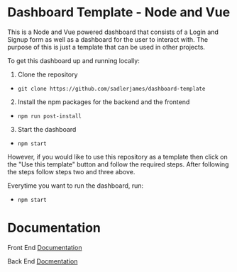 # Dashboard Template - Node and Vue
This is a Node and Vue powered dashboard that consists of a Login and Signup form as well as a dashboard for the user to interact with.
The purpose of this is just a template that can be used in other projects.

To get this dashboard up and running locally:
1. Clone the repository
- `git clone https://github.com/sadlerjames/dashboard-template`
2. Install the npm packages for the backend and the frontend
- `npm run post-install`
3. Start the dashboard
- `npm start`

However, if you would like to use this repository as a template then click on the "Use this template" button and follow the required steps. After following the steps follow steps two and three above.

Everytime you want to run the dashboard, run:
- `npm start`

# Documentation

Front End [Documentation](https://github.com/sadlerjames/dashboard-template/tree/master/client)

Back End [Docmentation](https://github.com/sadlerjames/dashboard-template/tree/master/server) 
